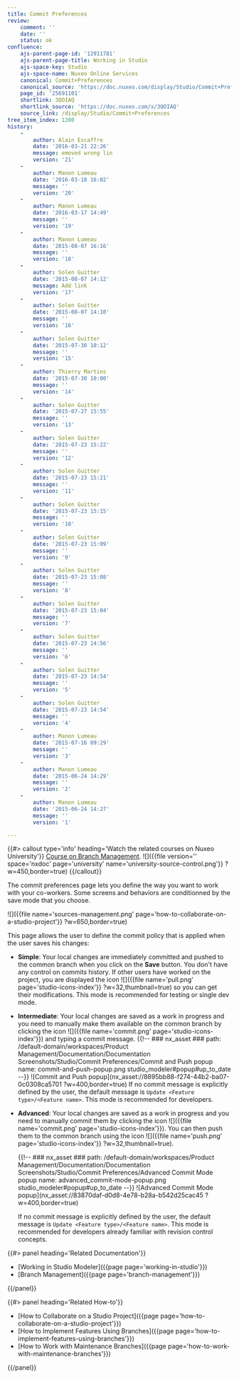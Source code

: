 ```yaml
---
title: Commit Preferences
review:
    comment: ''
    date: ''
    status: ok
confluence:
    ajs-parent-page-id: '12911781'
    ajs-parent-page-title: Working in Studio
    ajs-space-key: Studio
    ajs-space-name: Nuxeo Online Services
    canonical: Commit+Preferences
    canonical_source: 'https://doc.nuxeo.com/display/Studio/Commit+Preferences'
    page_id: '25691101'
    shortlink: 3QOIAQ
    shortlink_source: 'https://doc.nuxeo.com/x/3QOIAQ'
    source_link: /display/Studio/Commit+Preferences
tree_item_index: 1200
history:
    -
        author: Alain Escaffre
        date: '2016-03-21 22:26'
        message: emoved wrong lin
        version: '21'
    -
        author: Manon Lumeau
        date: '2016-03-18 16:02'
        message: ''
        version: '20'
    -
        author: Manon Lumeau
        date: '2016-03-17 14:49'
        message: ''
        version: '19'
    -
        author: Manon Lumeau
        date: '2015-08-07 16:16'
        message: ''
        version: '18'
    -
        author: Solen Guitter
        date: '2015-08-07 14:12'
        message: Add link
        version: '17'
    -
        author: Solen Guitter
        date: '2015-08-07 14:10'
        message: ''
        version: '16'
    -
        author: Solen Guitter
        date: '2015-07-30 10:12'
        message: ''
        version: '15'
    -
        author: Thierry Martins
        date: '2015-07-30 10:00'
        message: ''
        version: '14'
    -
        author: Solen Guitter
        date: '2015-07-27 15:55'
        message: ''
        version: '13'
    -
        author: Solen Guitter
        date: '2015-07-23 15:22'
        message: ''
        version: '12'
    -
        author: Solen Guitter
        date: '2015-07-23 15:21'
        message: ''
        version: '11'
    -
        author: Solen Guitter
        date: '2015-07-23 15:15'
        message: ''
        version: '10'
    -
        author: Solen Guitter
        date: '2015-07-23 15:09'
        message: ''
        version: '9'
    -
        author: Solen Guitter
        date: '2015-07-23 15:08'
        message: ''
        version: '8'
    -
        author: Solen Guitter
        date: '2015-07-23 15:04'
        message: ''
        version: '7'
    -
        author: Solen Guitter
        date: '2015-07-23 14:56'
        message: ''
        version: '6'
    -
        author: Solen Guitter
        date: '2015-07-23 14:54'
        message: ''
        version: '5'
    -
        author: Solen Guitter
        date: '2015-07-23 14:54'
        message: ''
        version: '4'
    -
        author: Manon Lumeau
        date: '2015-07-16 09:29'
        message: ''
        version: '3'
    -
        author: Manon Lumeau
        date: '2015-06-24 14:29'
        message: ''
        version: '2'
    -
        author: Manon Lumeau
        date: '2015-06-24 14:27'
        message: ''
        version: '1'

---
```

{{#> callout type='info' heading='Watch the related courses on Nuxeo University'}}
[Course on Branch Management](https://university.nuxeo.com/learn/public/course/view/elearning/62/understanding-nuxeo-studios-source-control-mechanism).
![]({{file version='' space='nxdoc' page='university' name='university-source-control.png'}} ?w=450,border=true)
{{/callout}}

The commit preferences page lets you define the way you want to work with your co-workers. Some screens and behaviors are conditionned by the save mode that you choose.

![]({{file name='sources-management.png' page='how-to-collaborate-on-a-studio-project'}} ?w=650,border=true)

This page allows the user to define the commit policy that is applied when the user saves his changes:

*   **Simple**: Your local changes are immediately committed and pushed to the common branch when you click on the **Save** button. You don't have any control on commits history. If other users have worked on the project, you are displayed the icon ![]({{file name='pull.png' page='studio-icons-index'}} ?w=32,thumbnail=true) so you can get their modifications.
    This mode is recommended for testing or single dev mode.
*   **Intermediate**: Your local changes are saved as a work in progress and you need to manually make them available on the common branch by clicking the icon ![]({{file name='commit.png' page='studio-icons-index'}}) and typing a commit message.
    {{!--     ### nx_asset ###
        path: /default-domain/workspaces/Product Management/Documentation/Documentation Screenshots/Studio/Commit Preferences/Commit and Push popup
        name: commit-and-push-popup.png
        studio_modeler#popup#up_to_date
    --}}
    ![Commit and Push popup](nx_asset://8895bb88-f274-44b2-ba07-0c0308ca5701 ?w=400,border=true)
    If no commit message is explicitly defined by the user, the default message is `Update <Feature type>/<Feature name>`.
    This mode is recommended for developers.
*   **Advanced**: Your local changes are saved as a work in progress and you need to manually commit them by clicking the icon ![]({{file name='commit.png' page='studio-icons-index'}}). You can then push them to the common branch using the icon ![]({{file name='push.png' page='studio-icons-index'}} ?w=32,thumbnail=true).

    {{!--     ### nx_asset ###
        path: /default-domain/workspaces/Product Management/Documentation/Documentation Screenshots/Studio/Commit Preferences/Advanced Commit Mode popup
        name: advanced_commit-mode-popup.png
        studio_modeler#popup#up_to_date
    --}}
    ![Advanced Commit Mode popup](nx_asset://83870daf-d0d8-4e78-b28a-b542d25cac45 ?w=400,border=true)

    If no commit message is explicitly defined by the user, the default message is `Update <Feature type>/<Feature name>`.
    This mode is recommended for developers already familiar with revision control concepts.

<div class="row" data-equalizer data-equalize-on="medium"><div class="column medium-6">{{#> panel heading='Related Documentation'}}

- [Working in Studio Modeler]({{page page='working-in-studio'}})
- [Branch Management]({{page page='branch-management'}})

{{/panel}}</div><div class="column medium-6">{{#> panel heading='Related How-to'}}

- [How to Collaborate on a Studio Project]({{page page='how-to-collaborate-on-a-studio-project'}})
- [How to Implement Features Using Branches]({{page page='how-to-implement-features-using-branches'}})
- [How to Work with Maintenance Branches]({{page page='how-to-work-with-maintenance-branches'}})

{{/panel}}</div></div>
